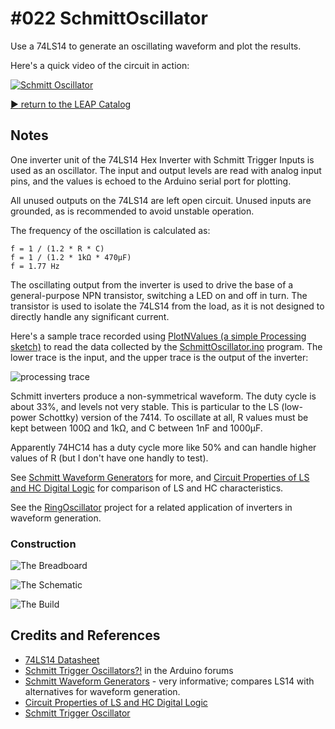 # #022 SchmittOscillator

Use a 74LS14 to generate an oscillating waveform and plot the results.

Here's a quick video of the circuit in action:

[![Schmitt Oscillator](https://img.youtube.com/vi/QV99ATHP2Xs/0.jpg)](https://www.youtube.com/watch?v=QV99ATHP2Xs)


[:arrow_forward: return to the LEAP Catalog](https://leap.tardate.com)

## Notes

One inverter unit of the 74LS14 Hex Inverter with Schmitt Trigger Inputs is used as an oscillator.
The input and output levels are read with analog input pins, and the values is echoed to the Arduino serial port for plotting.

All unused outputs on the 74LS14 are left open circuit. Unused inputs are grounded, as is recommended to avoid unstable operation.

The frequency of the oscillation is calculated as:

    f = 1 / (1.2 * R * C)
    f = 1 / (1.2 * 1kΩ * 470µF)
    f = 1.77 Hz

The oscillating output from the inverter is used to drive the base of a general-purpose NPN transistor, switching a LED on and off in turn.
The transistor is used to isolate the 74LS14 from the load, as it is not designed to directly handle any significant current.

Here's a sample trace recorded using [PlotNValues (a simple Processing sketch)](../../processing/PlotNValues) to
read the data collected by the [SchmittOscillator.ino](./SchmittOscillator.ino) program.
The lower trace is the input, and the upper trace is the output of the inverter:

![processing trace](./assets/processing_trace.png?raw=true)

Schmitt inverters produce a non-symmetrical waveform. The duty cycle is about 33%, and levels not very stable.
This is particular to the LS (low-power Schottky) version of the 7414.
To oscillate at all, R values must be kept between 100Ω and 1kΩ, and C between 1nF and 1000µF.

Apparently 74HC14 has a duty cycle more like 50% and can handle higher values of R (but I don't have one handly to test).

See [Schmitt Waveform Generators](http://www.electronics-tutorials.ws/waveforms/generators.html) for more, and
[Circuit Properties of LS and HC Digital Logic](http://mysite.du.edu/~etuttle/electron/elect13.htm) for comparison of LS and HC characteristics.

See the [RingOscillator](../RingOscillator) project for a related application of inverters in waveform generation.

### Construction

![The Breadboard](./assets/SchmittOscillator_bb.jpg?raw=true)

![The Schematic](./assets/SchmittOscillator_schematic.jpg?raw=true)

![The Build](./assets/SchmittOscillator_build.jpg?raw=true)

## Credits and References
* [74LS14 Datasheet](https://www.futurlec.com/74LS/74LS14.shtml)
* [Schmitt Trigger Oscillators?!](http://forum.arduino.cc/index.php?topic=147691.0) in the Arduino forums
* [Schmitt Waveform Generators](http://www.electronics-tutorials.ws/waveforms/generators.html) - very informative; compares LS14 with alternatives for waveform generation.
* [Circuit Properties of LS and HC Digital Logic](http://mysite.du.edu/~etuttle/electron/elect13.htm)
* [Schmitt Trigger Oscillator](http://electronics-course.com/schmitt-trigger-oscillator)